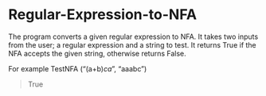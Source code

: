 # Regular-Expression-to-NFA

The program converts a given regular expression to NFA. It takes two inputs from the user; a regular expression and a string to
test. It returns True if the NFA accepts the given string, otherwise returns False.

   For example
TestNFA (“(a+b)*ca*”, “aaabc”)
> True
